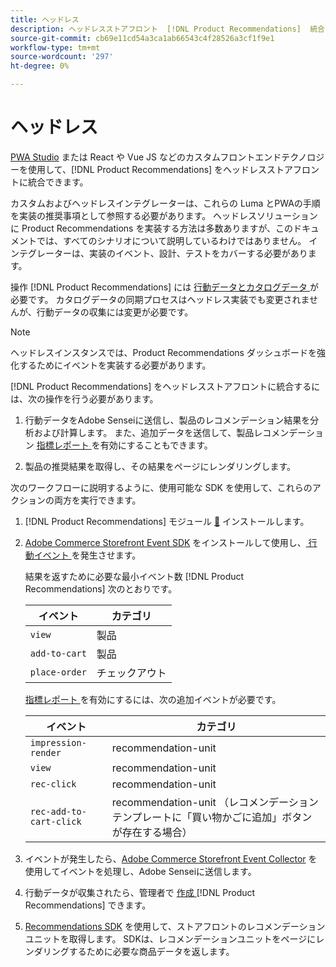 ```yaml
---
title: ヘッドレス
description: ヘッドレスストアフロント  [!DNL Product Recommendations]  統合する方法について説明します。
source-git-commit: cb69e11cd54a3ca1ab66543c4f28526a3cf1f9e1
workflow-type: tm+mt
source-wordcount: '297'
ht-degree: 0%

---
```


# ヘッドレス

[PWA Studio](https://developer.adobe.com/commerce/pwa-studio/) または React や Vue JS などのカスタムフロントエンドテクノロジーを使用して、[!DNL Product Recommendations] をヘッドレスストアフロントに統合できます。

カスタムおよびヘッドレスインテグレーターは、これらの Luma とPWAの手順を実装の推奨事項として参照する必要があります。 ヘッドレスソリューションに Product Recommendations を実装する方法は多数ありますが、このドキュメントでは、すべてのシナリオについて説明しているわけではありません。 インテグレーターは、実装のイベント、設計、テストをカバーする必要があります。

操作 [!DNL Product Recommendations] には [ 行動データとカタログデータ ](https://experienceleague.adobe.com/docs/commerce/product-recommendations/developer/development-overview.html) が必要です。 カタログデータの同期プロセスはヘッドレス実装でも変更されませんが、行動データの収集には変更が必要です。

>[!NOTE]
>
>ヘッドレスインスタンスでは、Product Recommendations ダッシュボードを強化するためにイベントを実装する必要があります。

[!DNL Product Recommendations] をヘッドレスストアフロントに統合するには、次の操作を行う必要があります。

1. 行動データをAdobe Senseiに送信し、製品のレコメンデーション結果を分析および計算します。 また、追加データを送信して、製品レコメンデーション [ 指標レポート ](workspace.md) を有効にすることもできます。

1. 製品の推奨結果を取得し、その結果をページにレンダリングします。

次のワークフローに説明するように、使用可能な SDK を使用して、これらのアクションの両方を実行できます。

1. [!DNL Product Recommendations] モジュール [&#128279;](install-configure.md) インストールします。

1. [Adobe Commerce Storefront Event SDK](https://developer.adobe.com/commerce/services/shared-services/storefront-events/sdk/) をインストールして使用し、[ 行動イベント ](https://experienceleague.adobe.com/docs/commerce/product-recommendations/developer/events.html) を発生させます。

   結果を返すために必要な最小イベント数 [!DNL Product Recommendations] 次のとおりです。

   | イベント | カテゴリ |
   |--- | ---|
   | `view` | 製品 |
   | `add-to-cart` | 製品 |
   | `place-order` | チェックアウト |

   [ 指標レポート ](workspace.md) を有効にするには、次の追加イベントが必要です。

   | イベント | カテゴリ |
   |--- | ---|
   | `impression-render` | recommendation-unit |
   | `view` | recommendation-unit |
   | `rec-click` | recommendation-unit |
   | `rec-add-to-cart-click` | recommendation-unit （レコメンデーションテンプレートに「買い物かごに追加」ボタンが存在する場合） |

1. イベントが発生したら、[Adobe Commerce Storefront Event Collector](https://developer.adobe.com/commerce/services/shared-services/storefront-events/collector/) を使用してイベントを処理し、Adobe Senseiに送信します。

1. 行動データが収集されたら、管理者で [ 作成 ](create.md) [!DNL Product Recommendations] できます。

1. [Recommendations SDK](https://developer.adobe.com/commerce/services/product-recommendations/) を使用して、ストアフロントのレコメンデーションユニットを取得します。 SDKは、レコメンデーションユニットをページにレンダリングするために必要な商品データを返します。
